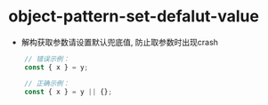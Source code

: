 # object-pattern-set-defalut-value

- 解构获取参数请设置默认兜底值, 防止取参数时出现crash
```js
    // 错误示例：
    const { x } = y;

    // 正确示例：
    const { x } = y || {};
```